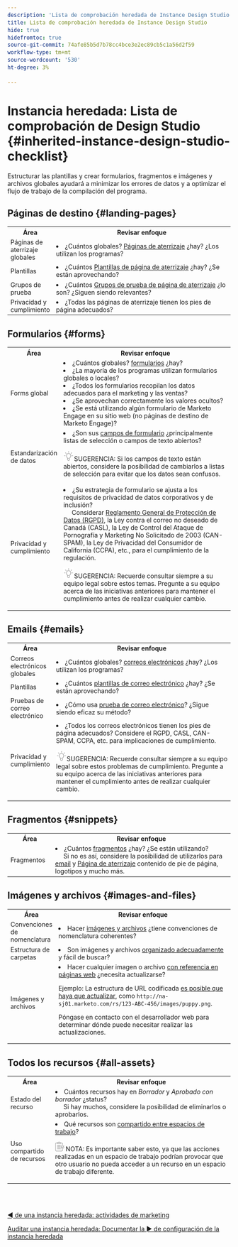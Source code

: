```yaml
---
description: 'Lista de comprobación heredada de Instance Design Studio: documentos de Marketo, documentación del producto'
title: Lista de comprobación heredada de Instance Design Studio
hide: true
hidefromtoc: true
source-git-commit: 74afe85b5d7b78cc4bce3e2ec89cb5c1a56d2f59
workflow-type: tm+mt
source-wordcount: '530'
ht-degree: 3%

---
```


# Instancia heredada: Lista de comprobación de Design Studio {#inherited-instance-design-studio-checklist}

Estructurar las plantillas y crear formularios, fragmentos e imágenes y archivos globales ayudará a minimizar los errores de datos y a optimizar el flujo de trabajo de la compilación del programa.

## Páginas de destino {#landing-pages}

<table style="table-layout:auto"> 
 <tbody> 
  <tr> 
   <th style="width:20%">Área</th> 
   <th>Revisar enfoque</th>
  </tr> 
  <tr> 
   <td>Páginas de aterrizaje globales</td> 
   <td><li>¿Cuántos globales? <a href="/help/marketo/product-docs/demand-generation/landing-pages/understanding-landing-pages/understanding-free-form-vs-guided-landing-pages.md" target="_blank">Páginas de aterrizaje</a> ¿hay? ¿Los utilizan los programas?</li></td>
  </tr>
  <tr> 
   <td>Plantillas</td> 
   <td><li>¿Cuántos <a href="/help/marketo/product-docs/demand-generation/landing-pages/landing-page-templates/create-a-free-form-landing-page-template.md" target="_blank">Plantillas de página de aterrizaje</a> ¿hay? ¿Se están aprovechando?</li></td>
  </tr>
  <tr> 
   <td>Grupos de prueba</td> 
   <td><li>¿Cuántos <a href="/help/marketo/product-docs/demand-generation/landing-pages/understanding-landing-pages/landing-page-test-groups.md" target="_blank">Grupos de prueba de página de aterrizaje</a> ¿lo son? ¿Siguen siendo relevantes?</li></td>
  </tr>
   <tr> 
   <td>Privacidad y cumplimiento</td> 
   <td><li>¿Todas las páginas de aterrizaje tienen los pies de página adecuados?</li></td>
  </tr>
 </tbody> 
</table>

## Formularios {#forms}

<table style="table-layout:auto"> 
 <tbody> 
  <tr> 
   <th style="width:20%">Área</th> 
   <th>Revisar enfoque</th>
  </tr> 
  <tr> 
   <td>Forms global</td> 
   <td><li>¿Cuántos globales? <a href="/help/marketo/product-docs/demand-generation/forms/creating-a-form/create-a-form.md" target="_blank">formularios</a> ¿hay?</li>
<li>¿La mayoría de los programas utilizan formularios globales o locales?</li>
<li>¿Todos los formularios recopilan los datos adecuados para el marketing y las ventas?</li>
<li>¿Se aprovechan correctamente los valores ocultos?</li>
<li>¿Se está utilizando algún formulario de Marketo Engage en su sitio web (no páginas de destino de Marketo Engage)?</li></td>
  </tr>
  <tr> 
   <td>Estandarización de datos</td> 
   <td><li>¿Son sus <a href="/help/marketo/product-docs/demand-generation/forms/form-fields/add-a-fieldset-to-a-form.md" target="_blank">campos de formulario</a> ¿principalmente listas de selección o campos de texto abiertos?</li>
<p><img src="assets/tip-icon.png" alt="icono de sugerencia">SUGERENCIA: Si los campos de texto están abiertos, considere la posibilidad de cambiarlos a listas de selección para evitar que los datos sean confusos.</td>
  </tr>
  <tr> 
   <td>Privacidad y cumplimiento</td> 
   <td><li>¿Su estrategia de formulario se ajusta a los requisitos de privacidad de datos corporativos y de inclusión? 
   <br/>     Considerar <a href="https://business.adobe.com/resources/ebooks/the-gdpr-and-the-marketer.html" target="_blank">Reglamento General de Protección de Datos (RGPD)</a>, la Ley contra el correo no deseado de Canadá (CASL), la Ley de Control del Ataque de Pornografía y Marketing No Solicitado de 2003 (CAN-SPAM), la Ley de Privacidad del Consumidor de California (CCPA), etc., para el cumplimiento de la regulación.</li>
<p><img src="assets/tip-icon.png" alt="icono de sugerencia">SUGERENCIA: Recuerde consultar siempre a su equipo legal sobre estos temas. Pregunte a su equipo acerca de las iniciativas anteriores para mantener el cumplimiento antes de realizar cualquier cambio.</td>
  </tr>
 </tbody> 
</table>

## Emails {#emails}

<table style="table-layout:auto"> 
 <tbody> 
  <tr> 
   <th style="width:20%">Área</th> 
   <th>Revisar enfoque</th>
  </tr> 
  <tr> 
   <td>Correos electrónicos globales</td> 
   <td><li>¿Cuántos globales? <a href="/help/marketo/product-docs/email-marketing/general/creating-an-email/create-an-email.md" target="_blank">correos electrónicos</a> ¿hay? ¿Los utilizan los programas?</li></td>
  </tr>
  <tr> 
   <td>Plantillas</td> 
   <td><li>¿Cuántos <a href="/help/marketo/product-docs/email-marketing/general/email-editor-2/create-an-email-template.md" target="_blank">plantillas de correo electrónico</a> ¿hay? ¿Se están aprovechando?</li></td>
  </tr>
  <tr> 
   <td>Pruebas de correo electrónico</td> 
   <td><li>¿Cómo usa <a href="/help/marketo/product-docs/email-marketing/email-programs/email-program-actions/email-test-a-b-test/understanding-email-testing-options.md" target="_blank">prueba de correo electrónico</a>? ¿Sigue siendo eficaz su método?</li></td>
  </tr>
  <tr> 
   <td>Privacidad y cumplimiento</td> 
   <td><li>¿Todos los correos electrónicos tienen los pies de página adecuados? Considere el RGPD, CASL, CAN-SPAM, CCPA, etc. para implicaciones de cumplimiento.</li>
<p><img src="assets/tip-icon.png" alt="icono de sugerencia">SUGERENCIA: Recuerde consultar siempre a su equipo legal sobre estos problemas de cumplimiento. Pregunte a su equipo acerca de las iniciativas anteriores para mantener el cumplimiento antes de realizar cualquier cambio.</td>
  </tr>
 </tbody> 
</table>

## Fragmentos {#snippets}

<table style="table-layout:auto"> 
 <tbody> 
  <tr> 
   <th style="width:20%">Área</th> 
   <th>Revisar enfoque</th>
  </tr> 
  <tr> 
   <td>Fragmentos</td> 
   <td><li>¿Cuántos <a href="/help/marketo/product-docs/personalization/segmentation-and-snippets/snippets/create-a-snippet.md" target="_blank">fragmentos</a> ¿hay? ¿Se están utilizando? 
   <br/>     Si no es así, considere la posibilidad de utilizarlos para <a href="/help/marketo/product-docs/email-marketing/general/functions-in-the-editor/add-a-snippet-to-an-email.md" target="_blank">email</a> y <a href="/help/marketo/product-docs/demand-generation/landing-pages/personalizing-landing-pages/add-a-snippet-to-a-landing-page.md" target="_blank">Página de aterrizaje</a> contenido de pie de página, logotipos y mucho más.</li></td>
  </tr>
 </tbody> 
</table>

## Imágenes y archivos {#images-and-files}

<table style="table-layout:auto"> 
 <tbody> 
  <tr> 
   <th style="width:20%">Área</th> 
   <th>Revisar enfoque</th>
  </tr> 
  <tr> 
   <td>Convenciones de nomenclatura</td> 
   <td><li>Hacer <a href="/help/marketo/product-docs/demand-generation/images-and-files/add-images-and-files-to-marketo.md" target="_blank">imágenes y archivos</a> ¿tiene convenciones de nomenclatura coherentes?</li></td>
  </tr>
  <tr> 
   <td>Estructura de carpetas</td> 
   <td><li>Son imágenes y archivos <a href="/help/marketo/product-docs/demand-generation/images-and-files/organize-your-images-and-files-using-folders.md" target="_blank">organizado adecuadamente</a> y fácil de buscar?</li></td>
  </tr>
  <tr> 
   <td>Imágenes y archivos</td> 
   <td><li>Hacer cualquier imagen o archivo <a href="/help/marketo/product-docs/demand-generation/images-and-files/find-the-url-of-an-uploaded-image-or-file.md" target="_blank">con referencia en páginas web</a> ¿necesita actualizarse? 
   <p>Ejemplo: La estructura de URL codificada <a href="https://nation.marketo.com/t5/product-documents/upcoming-changes-to-design-studio-urls/ta-p/306632#_Toc54870361" target="_blank">es posible que haya que actualizar</a>, como <code>http://na-sj01.marketo.com/rs/123-ABC-456/images/puppy.png</code>. 
   <p>Póngase en contacto con el desarrollador web para determinar dónde puede necesitar realizar las actualizaciones.</li></td>
  </tr>
 </tbody> 
</table>

## Todos los recursos {#all-assets}

<table style="table-layout:auto"> 
 <tbody> 
  <tr> 
   <th style="width:20%">Área</th> 
   <th>Revisar enfoque</th>
  </tr> 
  <tr> 
   <td>Estado del recurso</td> 
   <td><li>Cuántos recursos hay en <i>Borrador</i> y <i>Aprobado con borrador</i> ¿status?
   <br/>     Si hay muchos, considere la posibilidad de eliminarlos o aprobarlos.</li></td>
  </tr>
  <tr> 
   <td>Uso compartido de recursos</td> 
   <td><li>Qué recursos son <a href="/help/marketo/product-docs/administration/workspaces-and-person-partitions/understanding-workspaces-and-person-partitions.md#sharing-across-workspaces" target="_blank">compartido entre espacios de trabajo</a>?</li>
   <p><img src="assets/note-icon.png" alt="icono de nota"> NOTA: Es importante saber esto, ya que las acciones realizadas en un espacio de trabajo podrían provocar que otro usuario no pueda acceder a un recurso en un espacio de trabajo diferente.</td>
  </tr>
 </tbody> 
</table>

<br> 

[◄ de una instancia heredada: actividades de marketing](/help/marketo/getting-started/inheriting-a-marketo-instance/marketing-activities-checklist.md)

[Auditar una instancia heredada: Documentar la ► de configuración de la instancia heredada](/help/marketo/getting-started/inheriting-a-marketo-instance/document-your-setup.md)
